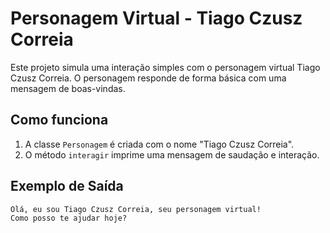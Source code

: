# Personagem Virtual - Tiago Czusz Correia

Este projeto simula uma interação simples com o personagem virtual Tiago Czusz Correia. O personagem responde de forma básica com uma mensagem de boas-vindas.

## Como funciona
1. A classe `Personagem` é criada com o nome "Tiago Czusz Correia".
2. O método `interagir` imprime uma mensagem de saudação e interação.

## Exemplo de Saída
```
Olá, eu sou Tiago Czusz Correia, seu personagem virtual!
Como posso te ajudar hoje?
```
